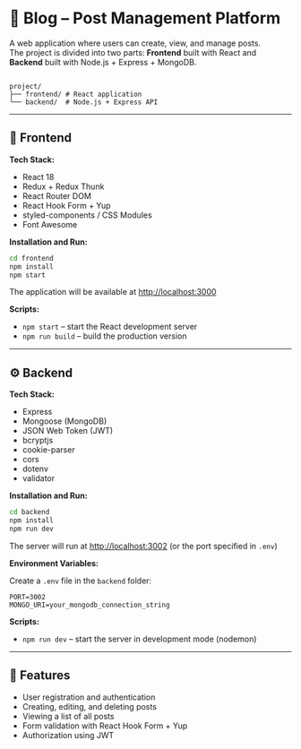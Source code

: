 
# 📝 Blog – Post Management Platform

A web application where users can create, view, and manage posts.  
The project is divided into two parts: **Frontend** built with React and **Backend** built with Node.js + Express + MongoDB.

```

project/
├── frontend/ # React application
└── backend/  # Node.js + Express API

````

---

## 🎨 Frontend

**Tech Stack:**

- React 18  
- Redux + Redux Thunk  
- React Router DOM  
- React Hook Form + Yup  
- styled-components / CSS Modules  
- Font Awesome  

**Installation and Run:**

```bash
cd frontend
npm install
npm start
````

The application will be available at [http://localhost:3000](http://localhost:3000)

**Scripts:**

* `npm start` – start the React development server
* `npm run build` – build the production version

---

## ⚙️ Backend

**Tech Stack:**

* Express
* Mongoose (MongoDB)
* JSON Web Token (JWT)
* bcryptjs
* cookie-parser
* cors
* dotenv
* validator

**Installation and Run:**

```bash
cd backend
npm install
npm run dev
```

The server will run at [http://localhost:3002](http://localhost:3002) (or the port specified in `.env`)

**Environment Variables:**

Create a `.env` file in the `backend` folder:

```env
PORT=3002
MONGO_URI=your_mongodb_connection_string
```

**Scripts:**

* `npm run dev` – start the server in development mode (nodemon)

---

## 🚀 Features

* User registration and authentication
* Creating, editing, and deleting posts
* Viewing a list of all posts
* Form validation with React Hook Form + Yup
* Authorization using JWT

